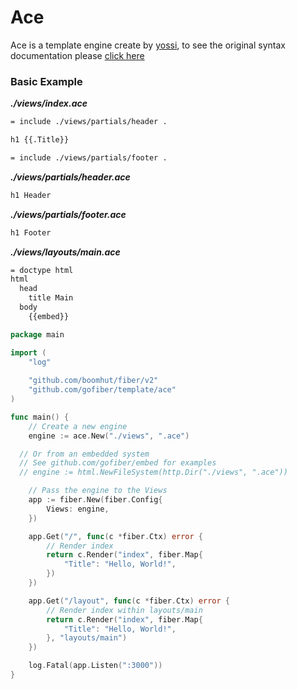 # Ace

Ace is a template engine create by [yossi](https://github.com/yosssi/ace), to see the original syntax documentation please [click here](https://github.com/yosssi/ace/blob/master/documentation/syntax.md)

### Basic Example

_**./views/index.ace**_
```html
= include ./views/partials/header .

h1 {{.Title}}

= include ./views/partials/footer .
```
_**./views/partials/header.ace**_
```html
h1 Header
```
_**./views/partials/footer.ace**_
```html
h1 Footer
```
_**./views/layouts/main.ace**_
```html
= doctype html
html
  head
    title Main
  body
    {{embed}}
```

```go
package main

import (
	"log"
	
	"github.com/boomhut/fiber/v2"
	"github.com/gofiber/template/ace"
)

func main() {
	// Create a new engine
	engine := ace.New("./views", ".ace")

  // Or from an embedded system
  // See github.com/gofiber/embed for examples
  // engine := html.NewFileSystem(http.Dir("./views", ".ace"))

	// Pass the engine to the Views
	app := fiber.New(fiber.Config{
		Views: engine,
	})

	app.Get("/", func(c *fiber.Ctx) error {
		// Render index
		return c.Render("index", fiber.Map{
			"Title": "Hello, World!",
		})
	})

	app.Get("/layout", func(c *fiber.Ctx) error {
		// Render index within layouts/main
		return c.Render("index", fiber.Map{
			"Title": "Hello, World!",
		}, "layouts/main")
	})

	log.Fatal(app.Listen(":3000"))
}

```
